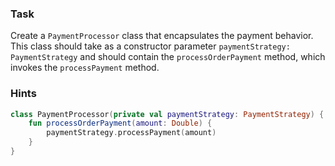 ### Task

Create a `PaymentProcessor` class that encapsulates the payment behavior. 
This class should take as a constructor parameter `paymentStrategy: 
PaymentStrategy` and should contain the `processOrderPayment` method, which invokes the `processPayment` method.

### Hints

<div class="hint" title="Refactoring hint">

```kotlin
class PaymentProcessor(private val paymentStrategy: PaymentStrategy) {
    fun processOrderPayment(amount: Double) {
        paymentStrategy.processPayment(amount)
    }
}
```
</div>
